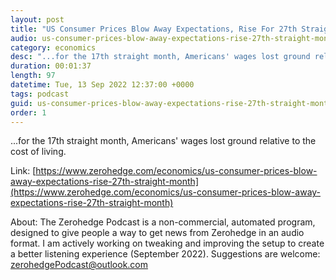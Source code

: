 ```yaml
---
layout: post
title: "US Consumer Prices Blow Away Expectations, Rise For 27th Straight Month"
audio: us-consumer-prices-blow-away-expectations-rise-27th-straight-month-0
category: economics
desc: "...for the 17th straight month, Americans' wages lost ground relative to the cost of living."
duration: 00:01:37
length: 97
datetime: Tue, 13 Sep 2022 12:37:00 +0000
tags: podcast
guid: us-consumer-prices-blow-away-expectations-rise-27th-straight-month-0
order: 1
---
```

...for the 17th straight month, Americans' wages lost ground relative to the cost of living.

Link: [https://www.zerohedge.com/economics/us-consumer-prices-blow-away-expectations-rise-27th-straight-month](https://www.zerohedge.com/economics/us-consumer-prices-blow-away-expectations-rise-27th-straight-month)

About: The Zerohedge Podcast is a non-commercial, automated program, designed to give people a way to get news from Zerohedge in an audio format.  I am actively working on tweaking and improving the setup to create a better listening experience (September 2022).  Suggestions are welcome: [zerohedgePodcast@outlook.com](mailto:zerohedgePodcast@outlook.com)